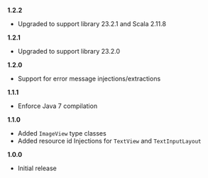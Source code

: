 **1.2.2**

- Upgraded to support library 23.2.1 and Scala 2.11.8

**1.2.1**

- Upgraded to support library 23.2.0

**1.2.0**

- Support for error message injections/extractions

**1.1.1**

 - Enforce Java 7 compilation

**1.1.0**

 - Added `ImageView` type classes
 - Added resource id Injections for `TextView` and `TextInputLayout`

**1.0.0**

 - Initial release